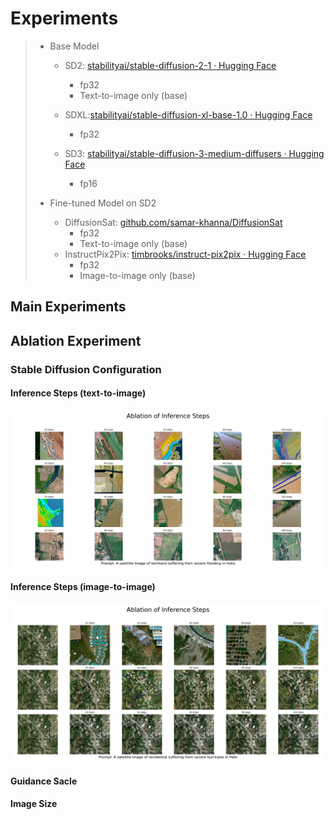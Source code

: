 # Experiments

> - Base Model
>
>   - SD2: [stabilityai/stable-diffusion-2-1 · Hugging Face](https://huggingface.co/stabilityai/stable-diffusion-2-1)
>     - fp32
>     - Text-to-image only (base)
>
>   - SDXL:[stabilityai/stable-diffusion-xl-base-1.0 · Hugging Face](https://huggingface.co/stabilityai/stable-diffusion-xl-base-1.0)
>     - fp32
>
>   - SD3: [stabilityai/stable-diffusion-3-medium-diffusers · Hugging Face](https://huggingface.co/stabilityai/stable-diffusion-3-medium-diffusers)
>     - fp16
>
> - Fine-tuned Model on SD2
>
>   - DiffusionSat: [github.com/samar-khanna/DiffusionSat](https://github.com/samar-khanna/DiffusionSat)
>     - fp32
>     - Text-to-image only (base)
>   - InstructPix2Pix: [timbrooks/instruct-pix2pix · Hugging Face](https://huggingface.co/timbrooks/instruct-pix2pix)
>     - fp32
>     - Image-to-image only (base)
>
>

## Main Experiments

## Ablation Experiment

### Stable Diffusion Configuration

#### Inference Steps (text-to-image)

![](./assets/out/ablation_steps_t2i/ablation_experiment_results.png)

#### Inference Steps (image-to-image)

![](./assets/out/ablation_steps_i2i/ablation_experiment_results.png)

#### Guidance Sacle

#### Image Size
